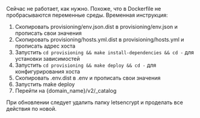 
Сейчас не работает, как нужно. Похоже, что в Dockerfile не пробрасываются переменные среды.
Временная инструкция:
1. Скопировать provisioning/env.json.dist в provisioning/env.json и прописать свои значения
2. Скопировать provisioning/hosts.yml.dist в provisioning/hosts.yml и прописать адрес хоста
3. Запустить `cd provisioning && make install-dependencies && cd -` для установки зависимостей
4. Запустить `cd provisioning && make deploy && cd -` для конфигурирования хоста
5. Скопировать .env.dist в .env и прописать свои значения
6. Запустить make deploy
7. Перейти на {domain_name}/v2/_catalog

При обновлении следует удалить папку letsencrypt и проделать все действия по новой.
